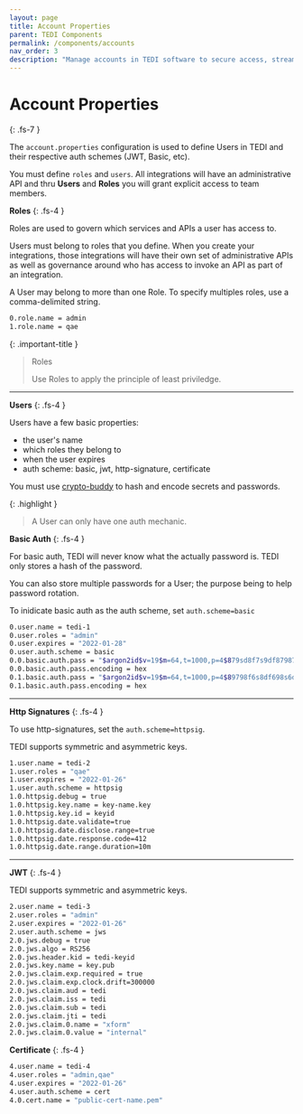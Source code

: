 ```yaml
---
layout: page
title: Account Properties
parent: TEDI Components
permalink: /components/accounts
nav_order: 3
description: "Manage accounts in TEDI software to secure access, streamline control, and manage user permissions across enterprise integration components"
---
```


# Account Properties
{: .fs-7 }

The `account.properties` configuration is used to define Users in TEDI and their respective auth schemes (JWT, Basic, etc). 

You must define `roles` and `users`. All integrations will have an administrative API and thru **Users** and **Roles** you will grant explicit access to team members.


**Roles**
{: .fs-4 }

Roles are used to govern which services and APIs a user has access to.

Users must belong to roles that you define. When you create your integrations, those integrations will have their own set of administrative APIs as well as governance around who has access to invoke an API as part of an integration.

A User may belong to more than one Role. To specify multiples roles, use a comma-delimited string.

```sh
0.role.name = admin
1.role.name = qae

```

{: .important-title }
> Roles
>
> Use Roles to apply the principle of least priviledge.
>

---

**Users**
{: .fs-4 }

Users have a few basic properties:
* the user's name
* which roles they belong to 
* when the user expires
* auth scheme: basic, jwt, http-signature, certificate


You must use [crypto-buddy]({{site.baseurl}}/tools/cryptobuddy) to hash and encode secrets and passwords. 

{: .highlight }
> A User can only have one auth mechanic.

**Basic Auth**
{: .fs-4 }

For basic auth, TEDI will never know what the actually password is. TEDI only stores a hash of the password.

You can also store multiple passwords for a User; the purpose being to help password rotation.

To inidicate basic auth as the auth scheme, set `auth.scheme=basic`

```sh
0.user.name = tedi-1
0.user.roles = "admin"
0.user.expires = "2022-01-28"
0.user.auth.scheme = basic
0.0.basic.auth.pass = "$argon2id$v=19$m=64,t=1000,p=4$879sd8f7s9df87987f987f9s8d7f9s8d7f9sd87f9sd87f9s7dfs"
0.0.basic.auth.pass.encoding = hex
0.1.basic.auth.pass = "$argon2id$v=19$m=64,t=1000,p=4$89798f6s8df698s6d8f6s98d6f9s8d69s8df9s86d9f868d6f8sx"
0.1.basic.auth.pass.encoding = hex
```

---

**Http Signatures**
{: .fs-4 }

To use http-signatures, set the `auth.scheme=httpsig`.

TEDI supports symmetric and asymmetric keys.

```sh
1.user.name = tedi-2
1.user.roles = "qae"
1.user.expires = "2022-01-26"
1.user.auth.scheme = httpsig
1.0.httpsig.debug = true
1.0.httpsig.key.name = key-name.key
1.0.httpsig.key.id = keyid
1.0.httpsig.date.validate=true
1.0.httpsig.date.disclose.range=true
1.0.httpsig.date.response.code=412
1.0.httpsig.date.range.duration=10m
```

---

**JWT**
{: .fs-4 }

TEDI supports symmetric and asymmetric keys.

```sh
2.user.name = tedi-3
2.user.roles = "admin"
2.user.expires = "2022-01-26"
2.user.auth.scheme = jws
2.0.jws.debug = true
2.0.jws.algo = RS256
2.0.jws.header.kid = tedi-keyid
2.0.jws.key.name = key.pub
2.0.jws.claim.exp.required = true
2.0.jws.claim.exp.clock.drift=300000
2.0.jws.claim.aud = tedi
2.0.jws.claim.iss = tedi
2.0.jws.claim.sub = tedi
2.0.jws.claim.jti = tedi
2.0.jws.claim.0.name = "xform"
2.0.jws.claim.0.value = "internal"
```

**Certificate**
{: .fs-4 }

```sh
4.user.name = tedi-4
4.user.roles = "admin,qae"
4.user.expires = "2022-01-26"
4.user.auth.scheme = cert
4.0.cert.name = "public-cert-name.pem"
```
